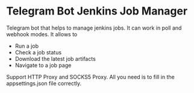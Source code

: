 Telegram Bot Jenkins Job Manager
=============

Telegram bot that helps to manage jenkins jobs. It can work in poll and webhook modes. It allows to

* Run a job
* Check a job status
* Download the latest job artifacts
* Navigate to a job page

Support HTTP Proxy and SOCKS5 Proxy. All you need is to fill in the appsettings.json file correctly.